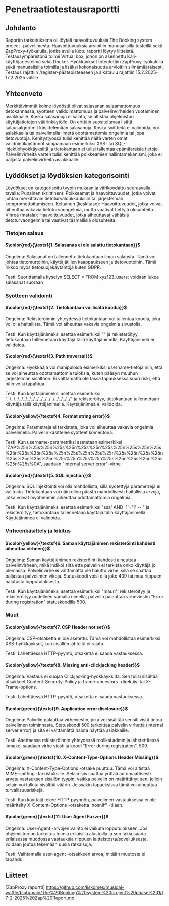 # Penetraatiotestausraportti

## Johdanto
Raportin tarkoituksena oli löytää haavoittuvuuksia The Booking system project -palvelimesta. Haavoittuvuuksia arvioitiin manuaalisilla testeillä sekä ZapProxy-työkalulla, jonka avulla luotu raportti löytyy liitteistä. Testausympäristönä toimii Virtual box, johon on asennettu Kali-käyttöjärjestelmä sekä Docker. Hyökkäykset toteutettiin ZapProxy-työkalulla sekä manuaalisilla toimilla ja lisäksi kokonaisuutta arvioitiin silmämääräisesti. Testaus rajattiin /register-päätepisteeseen ja aikataulu rajattiin 15.2.2025-17.2.2025 välille. 

## Yhteenveto

Merkittävimmät kolme löydöstä olivat salasanan salaamattomuus tietokannassa, syötteen validoimattomuus ja palvelinvirheiden vuotaminen asiakkaalle. Koska salasanoja ei salata, se altistaa ohjelmiston käyttäjätietojen väärinkäytölle. On erittäin suositeltavaa lisätä salausalgoritmit käsittelemään salasanoja. Koska syötteitä ei validoida, voi asiakkaalla tai palvelimella ilmetä odottamattomia ongelmia tai jopa tietovuotoja. Kehitystyössä tulisi kehittää näitä varten omat validointikäytännöt suojaamaan esimerkiksi XSS- tai SQL-injektiohyökkäyksiltä ja tietokantaan ei tulisi tallentaa epämääräisiä tietoja. Palvelinvirheitä varten tulisi kehittää poikkeamien hallintamekanismi, joka ei paljasta palvelinvirheitä asiakkaalle.

## Lyödökset ja löydöksien kategorisointi
Löydökset on kategorisoitu tyypin mukaan ja värikoodattu seuraavalla tavalla:
Punainen (kriittinen): Poikkeamat ja haavoittuvuudet, jotka voivat johtaa merkittäviin tietoturvaloukkauksiin tai järjestelmän kompromettoitumiseen.
Keltainen (keskitaso): Haavoittuvuudet, jotka voivat aiheuttaa vakavia tietoturvaongelmia, mutta vaativat tiettyjä olosuhteita.
Vihreä (matala): Haavoittuvuudet, jotka aiheuttavat vähäisiä tietoturvaongelmia tai vaativat täsmällisiä olosuhteita.

### Tietojen salaus
#### $\color{red}{\textsf{1. Salasanaa ei ole salattu tietokantaan}}$
Ongelma: Salasanat on tallennettu tietokantaan ilman salausta. Tämä voi johtaa tietomurtoihin, käyttäjätilien kaappaukseen ja tietovuotoihin. Tämä rikkoo myös tietosuojakäytäntöjä kuten GDPR.

Testi: Suorittamalla kyselyn SELECT * FROM xyz123_users; voidaan lukea salasanat suoraan

### Syötteen validointi
#### $\color{red}{\textsf{2. Tietokantaan voi lisätä koodia}}$
Ongelma: Rekisteröinnin yhteydessä tietokantaan voi tallentaa koodia, joka voi olla haitallista. Tämä voi aiheuttaa vakavia ongelmia sivustolla.

Testi: Kun käyttäjänimeksi asettaa esimerkiksi "<script>alert('XSS')</script>" ja rekisteröityy, tietokantaan tallennetaan käyttäjä tällä käyttäjänimellä. Käyttäjänimeä ei validoida.

#### $\color{red}{\textsf{3. Path traversal}}$
Ongelma: Hyökkääjä voi manipuloida esimerkiksi username-tietoja niin, että se voi aiheuttaa odottamattomia tuloksia, kuten pääsyn muuhun järjestelmän sisältöön. Ei välttämättä ole tässä tapauksessa suuri riski, että näin voisi tapahtua.

Testi: Kun käyttäjänimeksi asettaa esimerkiksi "../../../../../../../../../../../../../../../../" ja rekisteröityy, tietokantaan tallennetaan käyttäjä tällä käyttäjänimellä. Käyttäjänimeä ei validoida.

#### $\color{yellow}{\textsf{4. Format string error}}$
Ongelma: Parametreja ei tarkisteta, joka voi aiheuttaa vakavia ongelmia palvelimella. Palvelin käsittelee syötteet komentona.

Testi: Kun username-parametriksi asetetaan esimerkiksi "ZAP%25n%25s%25n%25s%25n%25s%25n%25s%25n%25s%25n%25s%25n%25s%25n%25s%25n%25s%25n%25s%25n%25s%25n%25s%25n%25s%25n%25s%25n%25s%25n%25s%25n%25s%25n%25s%25n%25s%25n%25s%0A", saadaan "internal server error"-virhe.

#### $\color{red}{\textsf{5. SQL injection}}$
Ongelma: SQL injektointi voi olla mahdollista, sillä syötettyjä parametrejä ei valitoida. Tietokantaan voi näin ollen päästä mahdollisesti haitallisia arvoja, jotka voivat myöhemmin aiheuttaa odottamattomia ongelmia.

Testi: Kun käyttäjänimeksi asettaa esimerkiksi "ssa' AND '1'='1' -- " ja rekisteröityy, tietokantaan tallennetaan käyttäjä tällä käyttäjänimellä. Käyttäjänimeä ei validoida.

### Virheenkäsittely ja lokitus
#### $\color{yellow}{\textsf{6. Saman käyttäjänimen rekisteröinti kahdesti aiheuttaa virheen}}$
Ongelma: Saman käyttäjänimen rekisteröinti kahdesti aiheuttaa palvelinvirheen, mikä indikoi siitä että palvelin ei tarkista onko käyttäjä jo olemassa. Palvelinvirhe ei välttämättä ole haluttu virhe, sillä se saattaa paljastaa palvelimen vikoja. Statuskoodi voisi olla joko 409 tai muu riippuen halutusta lopputuloksesta. 

Testi: Kun käyttäjänimeksi asettaa esimerkiksi "mauri", rekisteröityy ja rekisteröityy uudelleen samalla nimellä, palvelin palauttaa virheviestin "Error during registration" statuskoodilla 500.

### Muut
#### $\color{yellow}{\textsf{7. CSP Header not set}}$
Ongelma: CSP-otsaketta ei ole asetettu. Tämä voi mahdollistaa esimerkiksi XSS-hyökkäykset, kun sisällön lähteitä ei rajata.

Testi: Lähettäessä HTTP-pyyntö, otsaketta ei saada vastauksessa.
#### $\color{yellow}{\textsf{8. Missing anti-clickjacking header}}$
Ongelma: Vastaus ei suojaa Clickjacking-hyökkäyksiltä. Sen tulisi sisältää otsakkeet Content-Security-Policy ja frame-ancestors -direktiivi tai X-Frame-options.

Testi: Lähettäessä HTTP-pyyntö, otsaketta ei saada vastauksessa.

#### $\color{green}{\textsf{9. Application error disclosure}}$
Ongelma: Palvelin palauttaa virheviestin, joka voi sisältää sensitiivistä tietoa palvelimen toiminnasta. Statuskoodi 500 tarkoittaa palvelin virhettä (internal server error) ja sitä ei välttämättä haluta näyttää asiakkaille.

Testi: Asettaessa rekisteröinnin yhteydessä rooliksi admin ja lähetettäessä lomake, saadaan virhe viesti ja koodi "Error during registration", 500.

#### $\color{green}{\textsf{10. X-Content-Type-Options Header Missing}}$
Ongelma: X-Content-Type-Options -otsake puuttuu. Tämä voi altistaa MIME-sniffing -tarkistuksille. Selain siis saattaa yrittää automaattisesti arvata vastauksen sisällön tyypin, vaikka palvelin on määrittänyt sen, jolloin selain voi tulkita sisältöä väärin. Joissakin tapauksissa tämä voi aiheuttaa turvallisuusriskejä.

Testi: Kun käyttäjä tekee HTTP-pyynnön, palvelimen vastauksessa ei ole määritelty X-Content-Options -otsaketta 'nosniff' -tilaan.

#### $\color{green}{\textsf{11. User Agent Fuzzer}}$
Ongelma: User-Agent -arvojen vaihto ei vaikuta lopputulokseen. Jos ohjelmiston on tarkoitus toimia erilaisilla alustoilla ja sen takia saada erilaisessa muodossa vastauksia riippuen laitteistosta/sovelluksesta, voidaan joutua tekemään uusia ratkaisuja.

Testi: Vaihtamalla user-agent -otsakkeen arvoa, mitään muutosta ei tapahdu.

## Liitteet
[ZapProxy raportti] https://github.com/liskomes/musical-waffle/blob/main/The%20Booking%20system%20project%20phase%201/17-2-2025%20Zap%20Report.md
